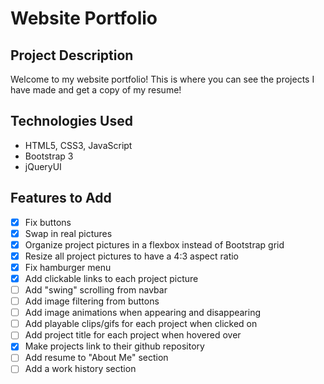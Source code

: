 # Website Portfolio

## Project Description

Welcome to my website portfolio! This is where you can see the projects I have made and get a copy of my resume!

## Technologies Used

- HTML5, CSS3, JavaScript
- Bootstrap 3
- jQueryUI

## Features to Add

- [x] Fix buttons
- [x] Swap in real pictures
- [x] Organize project pictures in a flexbox instead of Bootstrap grid
- [x] Resize all project pictures to have a 4:3 aspect ratio
- [x] Fix hamburger menu
- [x] Add clickable links to each project picture
- [ ] Add "swing" scrolling from navbar
- [ ] Add image filtering from buttons
- [ ] Add image animations when appearing and disappearing
- [ ] Add playable clips/gifs for each project when clicked on
- [ ] Add project title for each project when hovered over
- [x] Make projects link to their github repository
- [ ] Add resume to "About Me" section
- [ ] Add a work history section